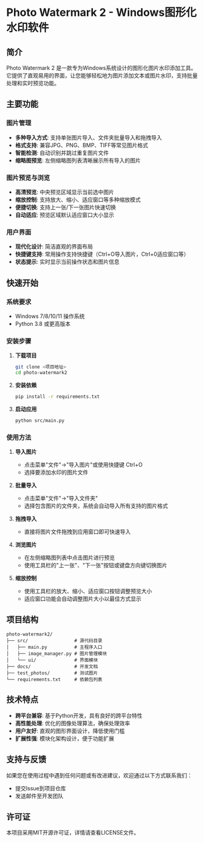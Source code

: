 # Photo Watermark 2 - Windows图形化水印软件

## 简介
Photo Watermark 2 是一款专为Windows系统设计的图形化图片水印添加工具。它提供了直观易用的界面，让您能够轻松地为图片添加文本或图片水印，支持批量处理和实时预览功能。

## 主要功能

### 图片管理
- **多种导入方式**: 支持单张图片导入、文件夹批量导入和拖拽导入
- **格式支持**: 兼容JPG、PNG、BMP、TIFF等常见图片格式
- **智能检测**: 自动识别并跳过重复图片文件
- **缩略图预览**: 左侧缩略图列表清晰展示所有导入的图片

### 图片预览与浏览
- **高清预览**: 中央预览区域显示当前选中图片
- **缩放控制**: 支持放大、缩小、适应窗口等多种缩放模式
- **便捷切换**: 支持上一张/下一张图片快速切换
- **自动适应**: 预览区域默认适应窗口大小显示

### 用户界面
- **现代化设计**: 简洁直观的界面布局
- **快捷键支持**: 常用操作支持快捷键（Ctrl+O导入图片，Ctrl+0适应窗口等）
- **状态提示**: 实时显示当前操作状态和图片信息

## 快速开始

### 系统要求
- Windows 7/8/10/11 操作系统
- Python 3.8 或更高版本

### 安装步骤

1. **下载项目**
   ```bash
   git clone <项目地址>
   cd photo-watermark2
   ```

2. **安装依赖**
   ```bash
   pip install -r requirements.txt
   ```

3. **启动应用**
   ```bash
   python src/main.py
   ```

### 使用方法

1. **导入图片**
   - 点击菜单"文件"→"导入图片"或使用快捷键 Ctrl+O
   - 选择要添加水印的图片文件

2. **批量导入**
   - 点击菜单"文件"→"导入文件夹"
   - 选择包含图片的文件夹，系统会自动导入所有支持的图片格式

3. **拖拽导入**
   - 直接将图片文件拖拽到应用窗口即可快速导入

4. **浏览图片**
   - 在左侧缩略图列表中点击图片进行预览
   - 使用工具栏的"上一张"、"下一张"按钮或键盘方向键切换图片

5. **缩放控制**
   - 使用工具栏的放大、缩小、适应窗口按钮调整预览大小
   - 适应窗口功能会自动调整图片大小以最佳方式显示

## 项目结构
```
photo-watermark2/
├── src/                 # 源代码目录
│   ├── main.py          # 主程序入口
│   ├── image_manager.py # 图片管理模块
│   └── ui/              # 界面模块
├── docs/                # 开发文档
├── test_photos/         # 测试图片
└── requirements.txt     # 依赖包列表
```

## 技术特点
- **跨平台兼容**: 基于Python开发，具有良好的跨平台特性
- **高性能处理**: 优化的图像处理算法，确保处理效率
- **用户友好**: 直观的图形界面设计，降低使用门槛
- **扩展性强**: 模块化架构设计，便于功能扩展

## 支持与反馈
如果您在使用过程中遇到任何问题或有改进建议，欢迎通过以下方式联系我们：
- 提交Issue到项目仓库
- 发送邮件至开发团队

## 许可证
本项目采用MIT开源许可证，详情请查看LICENSE文件。
